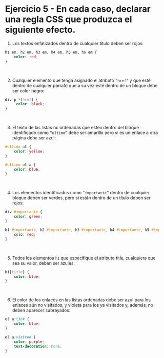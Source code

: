 # Ejercicio 5 - En cada caso, declarar una regla CSS que produzca el siguiente efecto.

1. Los textos enfatizados dentro de cualquier título deben ser rojos:

```css
h1 em, h2 em, h3 em, h4 em, h5 em, h6 em {
    color: red;
}
```
<br>

2. Cualquier elemento que tenga asignado el atributo `"href"` y que esté dentro de cualquier párrafo que a su vez esté dentro de un bloque debe ser color negro:
```css
div p *[href] {
     color: black; 
}
```
<br>

3. El texto de las listas no ordenadas que estén dentro del bloque identificado como `“ultimo”` debe ser amarillo pero si es un enlace a otra página debe ser azul:
```css
#ultimo ul {
    color: yellow;
}

#ultimo ul a {
    color: blue;
}
```
<br>

4. Los elementos identificados como `“importante”` dentro de cualquier bloque deben ser verdes, pero si están dentro de un título deben ser rojos:
```css
div #importante {
    color: green;
}

h1 #importante, h2 #importante, h3 #importante, h4 #importante, h5 #importante, h6 #importante {
    colo: red;
}
```
<br>

5. Todos los elementos `h1` que especifique el atributo title, cualquiera que sea su valor, deben ser azules:
```css
h1[title] { 
    color: blue; 
}
```
<br>

6. El color de los enlaces en las listas ordenadas debe ser azul para los enlaces aún no visitados, y violeta para los ya visitados y, además, no deben aparecer subrayados:
```css
ol a:link { 
    color: blue; 
} 

ol a:visited {
    color: purple; 
    text-decoration: none; 
}
```
